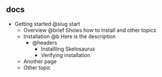 ## docs

- Getting started @slug start
  - Overview @brief Shows how to install and other topics
  - Installation @b Here is the description
      - @headers
          - Installling Skelosaurus
          - Verifying installation
  - Another page
  - Other topic
